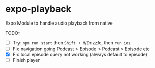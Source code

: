 # expo-playback

Expo Module to handle audio playback from native

TODO:

- [ ] Try: `npm run start` then `Shift + M`/Drizzle, then `run ios`
- [ ] Fix navigation going Podcast > Episode > Podcast > Episode etc
- [x] Fix local episode query not working (always default to episode)
- [ ] Finish player
